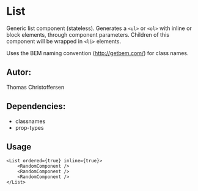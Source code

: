 # List

Generic list component (stateless). Generates a `<ul>` or `<ol>` with inline or block elements, through component parameters. Children of this component will be wrapped in `<li>` elements.

Uses the BEM naming convention (http://getbem.com/) for class names.

## Autor:

Thomas Christoffersen

## Dependencies:

- classnames
- prop-types

## Usage

```
<List ordered={true} inline={true}>
    <RandomComponent />
    <RandomComponent />
    <RandomComponent />
</List>
```
